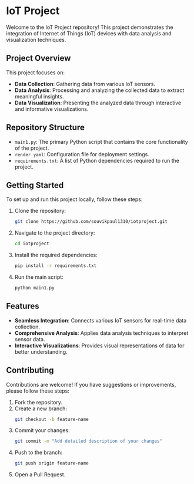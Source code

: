 # IoT Project

Welcome to the IoT Project repository! This project demonstrates the integration of Internet of Things (IoT) devices with data analysis and visualization techniques.

## Project Overview

This project focuses on:
- **Data Collection**: Gathering data from various IoT sensors.
- **Data Analysis**: Processing and analyzing the collected data to extract meaningful insights.
- **Data Visualization**: Presenting the analyzed data through interactive and informative visualizations.

## Repository Structure

- `main1.py`: The primary Python script that contains the core functionality of the project.
- `render.yaml`: Configuration file for deployment settings.
- `requirements.txt`: A list of Python dependencies required to run the project.

## Getting Started

To set up and run this project locally, follow these steps:

1. Clone the repository:
    ```bash
    git clone https://github.com/souvikpaul1310/iotproject.git
    ```

2. Navigate to the project directory:
    ```bash
    cd iotproject
    ```

3. Install the required dependencies:
    ```bash
    pip install -r requirements.txt
    ```

4. Run the main script:
    ```bash
    python main1.py
    ```

## Features

- **Seamless Integration**: Connects various IoT sensors for real-time data collection.
- **Comprehensive Analysis**: Applies data analysis techniques to interpret sensor data.
- **Interactive Visualizations**: Provides visual representations of data for better understanding.

## Contributing

Contributions are welcome! If you have suggestions or improvements, please follow these steps:

1. Fork the repository.
2. Create a new branch:
    ```bash
    git checkout -b feature-name
    ```
3. Commit your changes:
    ```bash
    git commit -m "Add detailed description of your changes"
    ```
4. Push to the branch:
    ```bash
    git push origin feature-name
    ```
5. Open a Pull Request.
